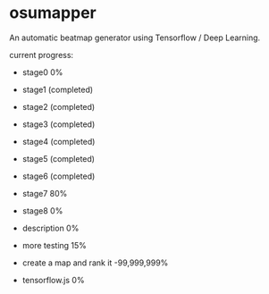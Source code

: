 # osumapper
An automatic beatmap generator using Tensorflow / Deep Learning.

current progress:

- stage0 0%
- stage1 (completed)
- stage2 (completed)
- stage3 (completed)
- stage4 (completed)
- stage5 (completed)
- stage6 (completed)
- stage7 80%
- stage8 0%

- description 0%
- more testing 15%
- create a map and rank it -99,999,999%

- tensorflow.js 0%
